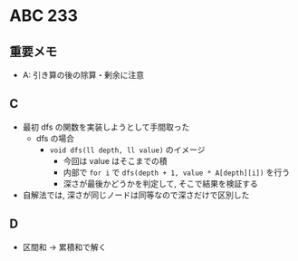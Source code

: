 # ABC 233

## 重要メモ

- A: 引き算の後の除算・剰余に注意

## C

- 最初 dfs の関数を実装しようとして手間取った
  - dfs の場合
    - `void dfs(ll depth, ll value)` のイメージ
      - 今回は value はそこまでの積
      - 内部で `for i` で `dfs(depth + 1, value * A[depth][i])` を行う
      - 深さが最後かどうかを判定して, そこで結果を検証する
- 自解法では, 深さが同じノードは同等なので深さだけで区別した

## D

- 区間和 -> 累積和で解く
